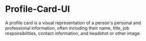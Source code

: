 # Profile-Card-UI
A profile card is a visual representation of a person's personal and professional information, often including their name, title, job responsibilities, contact information, and headshot or other image.
